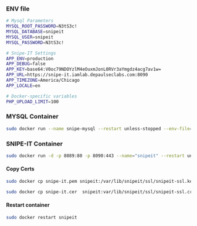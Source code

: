 ### ENV file
```bash
# Mysql Parameters
MYSQL_ROOT_PASSWORD=N3tS3c!
MYSQL_DATABASE=snipeit
MYSQL_USER=snipeit
MYSQL_PASSWORD=N3tS3c!

# Snipe-IT Settings
APP_ENV=production
APP_DEBUG=false
APP_KEY=base64:V0oc79NDOYzlM4eOuxmJonL0RVr3aYmgdz4acg7av1w=
APP_URL=https://snipe-it.iamlab.depaulseclabs.com:8090
APP_TIMEZONE=America/Chicago
APP_LOCALE=en

# Docker-specific variables
PHP_UPLOAD_LIMIT=100
```

### MYSQL Container
```bash
sudo docker run --name snipe-mysql --restart unless-stopped --env-file=my_env_file --mount source=snipesql-vol,target=/var/lib/mysql -d -P mysql:5.7
```

### SNIPE-IT Container
```bash
sudo docker run -d -p 8089:80 -p 8090:443 --name="snipeit" --restart unless-stopped --link snipe-mysql:mysql --mount source=snipe-vol,dst=/var/lib/snipeit --env-file=my_env_file snipe/snipe-it:v8.3.1
```

#### Copy Certs
```bash
sudo docker cp snipe-it.pem snipeit:/var/lib/snipeit/ssl/snipeit-ssl.key
```
```bash
sudo docker cp snipe-it.cer  snipeit:var/lib/snipeit/ssl/snipeit-ssl.crt
```
#### Restart container
```bash
sudo docker restart snipeit
```

